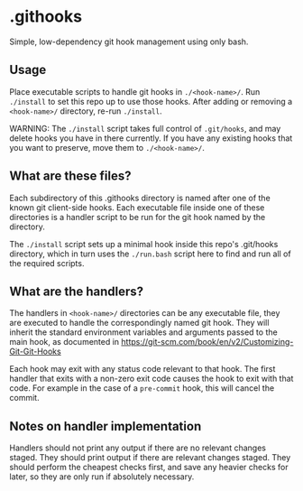 # .githooks

Simple, low-dependency git hook management using only bash.

## Usage

Place executable scripts to handle git hooks in `./<hook-name>/`.
Run `./install` to set this repo up to use those hooks.
After adding or removing a `<hook-name>/` directory, re-run `./install`.

WARNING: The `./install` script takes full control of `.git/hooks`,
and may delete hooks you have in there currently.
If you have any existing hooks that you want to preserve, move them
to `./<hook-name>/`. 

## What are these files?

Each subdirectory of this .githooks directory is named after one of the
known git client-side hooks.
Each executable file inside one of these directories is a handler script
to be run for the git hook named by the directory.

The `./install` script sets up a minimal hook inside this repo's .git/hooks
directory, which in turn uses the `./run.bash` script here to find and run
all of the required scripts.

## What are the handlers?

The handlers in `<hook-name>/` directories can be any executable file,
they are executed to handle the correspondingly named git hook.
They will inherit the standard environment
variables and arguments passed to the main hook, as documented in
https://git-scm.com/book/en/v2/Customizing-Git-Git-Hooks

Each hook may exit with any status code relevant to that hook.
The first handler that exits with a non-zero exit code causes the hook
to exit with that code. For example in the case of a `pre-commit` hook,
this will cancel the commit.

## Notes on handler implementation

Handlers should not print any output if there are no relevant changes
staged. They should print output if there are relevant changes staged.
They should perform the cheapest checks first, and save any heavier
checks for later, so they are only run if absolutely necessary.
